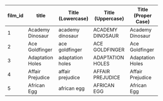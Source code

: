 | film_id | title                 | Title (Lowercase)       | Title (Uppercase)       | Title (Proper Case)        |
|---------|-----------------------|-------------------------|-------------------------|----------------------------|
| 1       | Academy Dinosaur      | academy dinosaur       | ACADEMY DINOSAUR       | Academy Dinosaur           |
| 2       | Ace Goldfinger        | ace goldfinger         | ACE GOLDFINGER         | Ace Goldfinger             |
| 3       | Adaptation Holes      | adaptation holes       | ADAPTATION HOLES       | Adaptation Holes           |
| 4       | Affair Prejudice      | affair prejudice       | AFFAIR PREJUDICE       | Affair Prejudice           |
| 5       | African Egg           | african egg            | AFRICAN EGG            | African Egg                |
